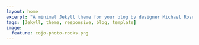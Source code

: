 ```yaml
---
layout: home
excerpt: "A minimal Jekyll theme for your blog by designer Michael Rose."
tags: [Jekyll, theme, responsive, blog, template]
image:
  feature: cojo-photo-rocks.png
---
```

